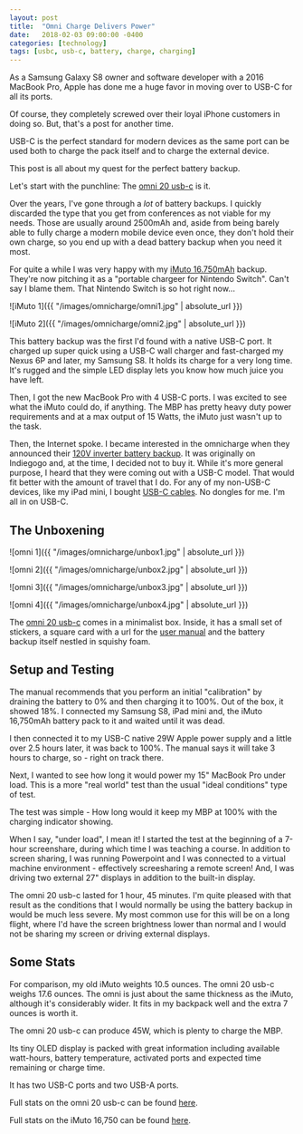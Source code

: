 ```yaml
---
layout: post
title:  "Omni Charge Delivers Power"
date:   2018-02-03 09:00:00 -0400
categories: [technology]
tags: [usbc, usb-c, battery, charge, charging]
---
```


As a Samsung Galaxy S8 owner and software developer with a 2016 MacBook Pro,
Apple has done me a huge favor in moving over to USB-C for all its ports.

Of course, they completely screwed over their loyal iPhone customers in doing
so. But, that's a post for another time.

USB-C is the perfect standard for modern devices as the same port can be used
both to charge the pack itself and to charge the external device.

This post is all about my quest for the perfect battery backup.

Let's start with the punchline: The [omni 20 usb-c](https://www.indiegogo.com/projects/omnicharge-most-powerful-dual-usb-c-power-bank-smartphone-powerbank)
is it.

Over the years, I've gone through a *lot* of battery backups. I quickly 
discarded the type that you get from conferences as not viable for my needs. 
Those are usually around 2500mAh and, aside from being barely able to fully 
charge a modern mobile device even once, they don't hold their own charge, so 
you end up with a dead battery backup when you need it most.

For quite a while I was very happy with my [iMuto 16.750mAh](https://www.amazon.com/16750mAh-Portable-Charger-Nintendo-External/dp/B01KHDFXCE) backup.
They're now pitching it as a "portable chargeer for Nintendo Switch". 
Can't say I blame them. That Nintendo Switch is so hot right now...

![iMuto 1]({{ "/images/omnicharge/omni1.jpg" | absolute_url }})

![iMuto 2]({{ "/images/omnicharge/omni2.jpg" | absolute_url }})

This battery backup was the first I'd found with a native USB-C port. It charged
up super quick using a USB-C wall charger and fast-charged my Nexus 6P and
later, my Samsung S8. It holds its charge for a very long time. It's rugged and
the simple LED display lets you know how much juice you have left.

Then, I got the new MacBook Pro with 4 USB-C ports. I was excited to see what
the iMuto could do, if anything. The MBP has pretty heavy duty power 
requirements and at a max output of 15 Watts, the iMuto just wasn't up to the 
task.

Then, the Internet spoke. I became interested in the omnicharge when they
announced their [120V inverter battery backup](https://www.omnicharge.co/products/omni-20).
It was originally on Indiegogo and, at the time, I decided not to buy it. While
it's more general purpose, I heard that they were coming out with a USB-C model.
That would fit better with the amount of travel that I do. For any of my
non-USB-C devices, like my iPad mini, I bought [USB-C cables](https://www.amazon.com/gp/product/B075WY6VQ8/ref=oh_aui_detailpage_o07_s00?ie=UTF8&psc=1). 
No dongles for me. I'm all in on USB-C.

## The Unboxening

![omni 1]({{ "/images/omnicharge/unbox1.jpg" | absolute_url }})

![omni 2]({{ "/images/omnicharge/unbox2.jpg" | absolute_url }})

![omni 3]({{ "/images/omnicharge/unbox3.jpg" | absolute_url }})

![omni 4]({{ "/images/omnicharge/unbox4.jpg" | absolute_url }})

The [omni 20 usb-c](https://www.omnicharge.co/omni-20-usb-c) comes in a 
minimalist box. Inside, it has a small set of stickers, a square card with a url 
for the [user manual](http://www.omnicharge.co/downloads/usb-c-manual.pdf) and 
the battery backup itself nestled in squishy foam.

## Setup and Testing

The manual recommends that you perform an initial "calibration" by draining
the battery to 0% and then charging it to 100%. Out of the box, it showed 18%.
I connected my Samsung S8, iPad mini and, the iMuto 16,750mAh battery pack to
it and waited until it was dead.

I then connected it to my USB-C native 29W Apple power supply and a little over
2.5 hours later, it was back to 100%. The manual says it will take 3 hours to
charge, so - right on track there.

Next, I wanted to see how long it would power my 15" MacBook Pro under load.
This is a more "real world" test than the usual "ideal conditions" type of test.

The test was simple - How long would it keep my MBP at 100% with the 
charging indicator showing.

When I say, "under load", I mean it! I started the test at the beginning of a
7-hour screenshare, during which time I was teaching a course. In addition to
screen sharing, I was running Powerpoint and I was connected to a virtual 
machine environment - effectively screesharing a remote screen! And, I was
driving two external 27" displays in addition to the built-in display.

The omni 20 usb-c lasted for 1 hour, 45 minutes. I'm quite pleased with that
result as the conditions that I would normally be using the battery backup in
would be much less severe. My most common use for this will be on a long flight,
where I'd have the screen brightness lower than normal and I would not be
sharing my screen or driving external displays.

## Some Stats

For comparison, my old iMuto weights 10.5 ounces. The omni 20 usb-c weighs 17.6
ounces. The omni is just about the same thickness as the iMuto, although it's
considerably wider. It fits in my backpack well and the extra 7 ounces is worth
it.

The omni 20 usb-c can produce 45W, which is plenty to charge the MBP.

Its tiny OLED display is packed with great information including available
watt-hours, battery temperature, activated ports and expected time remaining or
charge time.

It has two USB-C ports and two USB-A ports.

Full stats on the omni 20 usb-c can be found [here](https://www.omnicharge.co/omni-20-usb-c).

Full stats on the iMuto 16,750 can be found [here](https://www.amazon.com/16750mAh-Portable-Charger-Nintendo-External/dp/B01KHDFXCE).